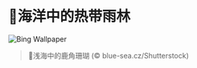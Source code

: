 # 🔖海洋中的热带雨林

![Bing Wallpaper](https://www.bing.com/th?id=OHR.AcroporaReef_ZH-CN2622120276_1920x1080.jpg&rf=LaDigue_1920x1080.jpg&pid=hp)

> 📝浅海中的鹿角珊瑚 (© blue-sea.cz/Shutterstock)
